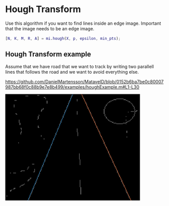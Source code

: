 # Hough Transform
Use this algorithm if you want to find lines inside an edge image. Important that the image needs to be an edge image. 

```matlab
[N, K, M, R, A] = mi.hough(X, p, epsilon, min_pts);
```

## Hough Transform example

Assume that we have road that we want to track by writing two parallell lines that follows the road and we want to avoid everything else.

https://github.com/DanielMartensson/MataveID/blob/0152b6ba7be0c80007987bb68f0c88b9e7e8b499/examples/houghExample.m#L1-L30

![Hough Result](../pictures/Hough_Result.png)
